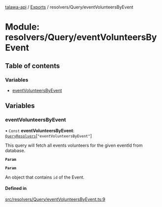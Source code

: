 [talawa-api](../README.md) / [Exports](../modules.md) / resolvers/Query/eventVolunteersByEvent

# Module: resolvers/Query/eventVolunteersByEvent

## Table of contents

### Variables

- [eventVolunteersByEvent](resolvers_Query_eventVolunteersByEvent.md#eventvolunteersbyevent)

## Variables

### eventVolunteersByEvent

• `Const` **eventVolunteersByEvent**: [`QueryResolvers`](types_generatedGraphQLTypes.md#queryresolvers)[``"eventVolunteersByEvent"``]

This query will fetch all events volunteers for the given eventId from database.

**`Param`**

**`Param`**

An object that contains `id` of the Event.

#### Defined in

[src/resolvers/Query/eventVolunteersByEvent.ts:9](https://github.com/PalisadoesFoundation/talawa-api/blob/636e51c/src/resolvers/Query/eventVolunteersByEvent.ts#L9)
